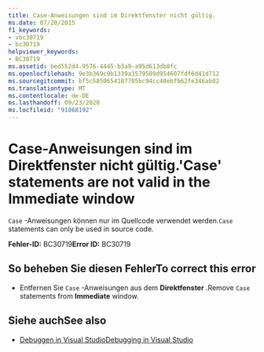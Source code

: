 ```yaml
---
title: Case-Anweisungen sind im Direktfenster nicht gültig.
ms.date: 07/20/2015
f1_keywords:
- vbc30719
- bc30719
helpviewer_keywords:
- BC30719
ms.assetid: bed552d4-9576-4445-b3a9-a95d613db8fc
ms.openlocfilehash: 9e3b369c9b1339a3579509d954607fdf6d41d712
ms.sourcegitcommit: bf5c5850654187705bc94cc40ebfb62fe346ab02
ms.translationtype: MT
ms.contentlocale: de-DE
ms.lasthandoff: 09/23/2020
ms.locfileid: "91068192"
---
```

# <a name="case-statements-are-not-valid-in-the-immediate-window"></a><span data-ttu-id="b6952-102">Case-Anweisungen sind im Direktfenster nicht gültig.</span><span class="sxs-lookup"><span data-stu-id="b6952-102">'Case' statements are not valid in the Immediate window</span></span>

<span data-ttu-id="b6952-103">`Case` -Anweisungen können nur im Quellcode verwendet werden.</span><span class="sxs-lookup"><span data-stu-id="b6952-103">`Case` statements can only be used in source code.</span></span>  
  
 <span data-ttu-id="b6952-104">**Fehler-ID:** BC30719</span><span class="sxs-lookup"><span data-stu-id="b6952-104">**Error ID:** BC30719</span></span>  
  
## <a name="to-correct-this-error"></a><span data-ttu-id="b6952-105">So beheben Sie diesen Fehler</span><span class="sxs-lookup"><span data-stu-id="b6952-105">To correct this error</span></span>  
  
- <span data-ttu-id="b6952-106">Entfernen Sie `Case` -Anweisungen aus dem **Direktfenster** .</span><span class="sxs-lookup"><span data-stu-id="b6952-106">Remove `Case` statements from **Immediate** window.</span></span>  
  
## <a name="see-also"></a><span data-ttu-id="b6952-107">Siehe auch</span><span class="sxs-lookup"><span data-stu-id="b6952-107">See also</span></span>

- [<span data-ttu-id="b6952-108">Debuggen in Visual Studio</span><span class="sxs-lookup"><span data-stu-id="b6952-108">Debugging in Visual Studio</span></span>](/visualstudio/debugger/debugger-feature-tour)
